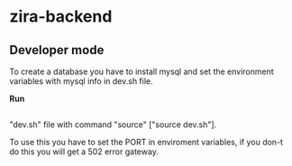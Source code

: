 # zira-backend
## Developer mode
To create a database you have to install mysql and set the environment variables with mysql info in dev.sh file.

**Run**
##
"dev.sh" file with command "source" ["source dev.sh"].


To use this you have to set the PORT in enviroment variables, if you don-t do this you will get a 502 error gateway.
